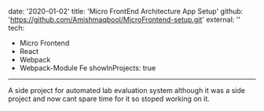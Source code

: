 date: '2020-01-02'
title: 'Micro FrontEnd Architecture App Setup'
github: 'https://github.com/Amishmaqbool/MicroFrontend-setup.git'
external: ''
tech:
  - Micro Frontend
  - React
  - Webpack
  - Webpack-Module Fe
showInProjects: true
---

A side project for automated lab evaluation system although it was a side project and now cant spare time for it so stoped working on it.
